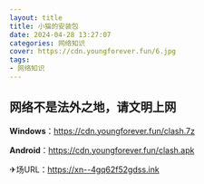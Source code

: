 ```yaml
---
layout: title
title: 小猫的安装包
date: 2024-04-28 13:27:07
categories: 网络知识
cover: https://cdn.youngforever.fun/6.jpg
tags: 
- 网络知识
---
```


## 网络不是法外之地，请文明上网

**Windows**：https://cdn.youngforever.fun/clash.7z

**Android**：https://cdn.youngforever.fun/clash.apk

✈场URL：https://xn--4gq62f52gdss.ink

